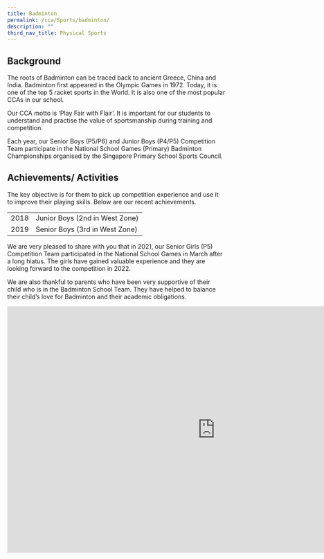```yaml
---
title: Badminton
permalink: /cca/Sports/badminton/
description: ""
third_nav_title: Physical Sports
---
```

Background
----------

The roots of Badminton can be traced back to ancient Greece, China and India. Badminton first appeared in the Olympic Games in 1972. Today, it is one of the top 5 racket sports in the World. It is also one of the most popular CCAs in our school.

  

Our CCA motto is ‘Play Fair with Flair’. It is important for our students to understand and practise the value of sportsmanship during training and competition.

  

Each year, our Senior Boys (P5/P6) and Junior Boys (P4/P5) Competition Team participate in the National School Games (Primary) Badminton Championships organised by the Singapore Primary School Sports Council.

  

Achievements/ Activities
------------------------

The key objective is for them to pick up competition experience and use it to improve their playing skills. Below are our recent achievements.


|   |  | 
| -------- | -------- | 
| 2018     | Junior Boys (2nd in West Zone)     | 
| 2019 | Senior Boys (3rd in West Zone)


We are very pleased to share with you that in 2021, our Senior Girls (P5) Competition Team participated in the National School Games in March after a long hiatus. The girls have gained valuable experience and they are looking forward to the competition in 2022.&nbsp;

We are also thankful to parents who have been very supportive of their child who is in the Badminton School Team. They have helped to balance their child’s love for Badminton and their academic obligations.

<iframe allowfullscreen="true" height="569" width="960" frameborder="0" src="https://docs.google.com/presentation/d/e/2PACX-1vQWewSuiwsHEJgEuGEAGp3nOmt9adRqgudi6AgloPYKE-ZbWw9rWQiOWofI1jHy0n9J9NOjxuScQJ1I/embed?start=false&amp;loop=false&amp;delayms=3000"></iframe>